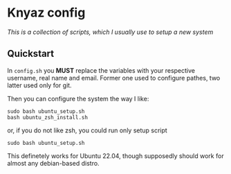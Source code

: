 # Knyaz config
*This is a collection of scripts, which I usually use to setup a new system*

## Quickstart
In ```config.sh``` you **MUST** replace the variables with your respective username, real name and email. Former one used to configure pathes, two latter used only for git.

Then you can configure the system the way I like:
```
sudo bash ubuntu_setup.sh
bash ubuntu_zsh_install.sh
```
or, if you do not like zsh, you could run only setup script
```
sudo bash ubuntu_setup.sh
```

This definetely works for Ubuntu 22.04, though supposedly should work for almost any debian-based distro.
